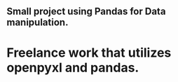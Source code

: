 ## Small project using Pandas for Data manipulation.

# Freelance work that utilizes openpyxl and pandas.
